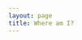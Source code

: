 ```yaml
---
layout: page
title: Where am I?
---
```

<div id="widget"></div>

<!--Google Maps v3 API -->
<script type="text/javascript" src="https://maps.googleapis.com/maps/api/js?key=AIzaSyDOP46V-PHe1kZ2c_MacHHS0T6enNecH50"></script>
<!-- jQuery, Note: Do not include this line if jQuery is already present -->
<script type="text/javascript" src="//ajax.googleapis.com/ajax/libs/jquery/1.11.0/jquery.min.js"></script> 
<script type="text/javascript" src="//d3ra5e5xmvzawh.cloudfront.net/live-widget/2.0/spot-main-min.js"></script>

<script type="text/javascript">
	$(function() {
		$('#widget').spotLiveWidget({ 
			feedId: '0fxVSxfrIp9Xc2UlkGcuWugX2rhkNp84q'
			mapType: 'TERRAIN'
			width: 800,
			height: 800,
      showLegend: true,
      legendHeight: 70
		});
	});
</script>
